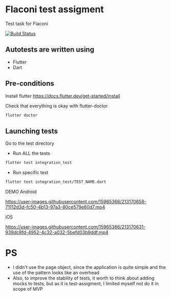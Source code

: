 # Flaconi test assigment
Test task for Flaconi

[![Build Status](https://travis-ci.org/joemccann/dillinger.svg?branch=master)](https://travis-ci.org/joemccann/dillinger)

## Autotests are written using
- Flutter
- Dart

## Pre-conditions

Install flutter 
https://docs.flutter.dev/get-started/install

Check that everything is okay with flutter-doctor

```sh
flutter doctor
```

## Launching tests
Go to the test directory

* Run ALL the tests 

```sh
flutter test integration_test
```

* Run specific test

```sh
flutter test integration_test/TEST_NAME.dart
```

DEMO
Android


https://user-images.githubusercontent.com/15965366/213170658-71112d3d-fc50-4b13-97a3-80ce579e60d7.mp4



iOS

https://user-images.githubusercontent.com/15965366/213170631-939dc8fd-4952-4c32-a032-5befd03b9ddf.mp4


# PS
* I didn't use the page object, since the application is quite simple and the use of the pattern looks like an overhead
* Also, to improve the stability of tests, it worth to think about adding mocks to tests, but as it is test-assigment, I limited myself not do it in scope of MVP
